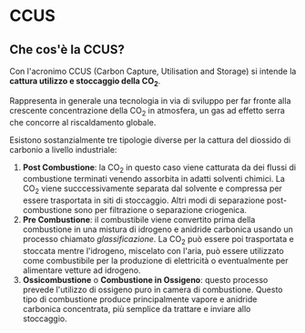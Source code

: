 # CCUS

## Che cos'è la CCUS?

Con l'acronimo CCUS (Carbon Capture, Utilisation and Storage) si intende la **cattura utilizzo e stoccaggio della CO<sub>2</sub>**.

Rappresenta in generale una tecnologia in via di sviluppo per far fronte alla crescente concentrazione della CO<sub>2</sub> in atmosfera, un gas ad effetto serra che concorre al riscaldamento globale.

Esistono sostanzialmente tre tipologie diverse per la cattura del diossido di carbonio a livello industriale:

1. **Post Combustione**: la CO<sub>2</sub> in questo caso viene catturata da dei flussi di combustione terminati venendo assorbita in adatti solventi chimici. La CO<sub>2</sub> viene succcessivamente separata dal solvente e compressa per essere trasportata in siti di stoccaggio. Altri modi di separazione post-combustione sono per filtrazione o separazione criogenica.
2. **Pre Combustione**: il combustibile viene convertito prima della combustione in una mistura di idrogeno e anidride carbonica usando un processo chiamato *glassificazione*. La CO<sub>2</sub> può essere poi trasportata e stoccata mentre l'idrogeno, miscelato con l'aria, può essere utilizzato come combustibile per la produzione di elettricità  o eventualmente per alimentare vetture ad idrogeno. 
3. **Ossicombustione** o **Combustione in Ossigeno**: questo processo prevede l'utilizzo di ossigeno puro in camera di combustione. Questo tipo di combustione produce principalmente vapore e anidride carbonica concentrata, più semplice da trattare e inviare allo stoccaggio.
